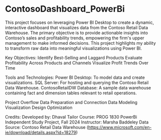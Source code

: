 # ContosoDashboard_PowerBi
 This project focuses on leveraging Power BI Desktop to create a dynamic, interactive dashboard that visualizes data from the Contoso Retail Data Warehouse. The primary objective is to provide actionable insights into Contoso’s sales and profitability trends, empowering the firm's upper management to make informed decisions. This project highlights my ability to transform raw data into meaningful visualizations using Power BI.

Key Objectives: Identify Best-Selling and Laggard Products Evaluate Profitability Across Products and Channels Visualize Profit Trends Over Time

Tools and Technologies: Power BI Desktop: To model data and create visualizations. SQL Server: For hosting and querying the Contoso Retail Data Warehouse. ContosoRetailDW Database: A sample data warehouse containing fact and dimension tables relevant to retail operations.

Project Overflow Data Preparation and Connection Data Modeling Visualization Design Optimization

Credits: Developed by: Dhaval Tailor Course: PROG 1830 PowerBi Independent Study Project, Fall 2024 Instructor: Marsha Baddeley Data Source: Contoso Retail Data Warehouse (https://www.microsoft.com/en-ie/download/details.aspx?id=18279)